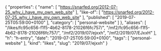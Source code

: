 {
  "properties": {
    "name": [
      "https://snarfed.org/2012-07-25_why_i_have_my_own_web_site"
    ],
    "like-of": [
      "https://snarfed.org/2012-07-25_why_i_have_my_own_web_site"
    ],
    "published": [
      "2019-07-25T05:59:00+0100"
    ],
    "category": [
      "personal-website"
    ]
  },
  "aliases": [
    "/likes/fc95c656-f1f5-4b62-8178-21026f6fc757/",
    "/mf2/fc95c656-f1f5-4b62-8178-21026f6fc757/",
    "/mf2/2019/07/ejxxh",
    "/mf2/2019/07/EJxxH"
  ],
  "h": "h-entry",
  "date": "2019-07-25T05:59:00+0100",
  "tags": [
    "personal-website"
  ],
  "kind": "likes",
  "slug": "2019/07/ejxxh"
}
